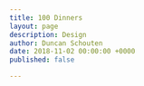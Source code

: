 ```yaml
---
title: 100 Dinners
layout: page
description: Design
author: Duncan Schouten
date: 2018-11-02 00:00:00 +0000
published: false

---
```

